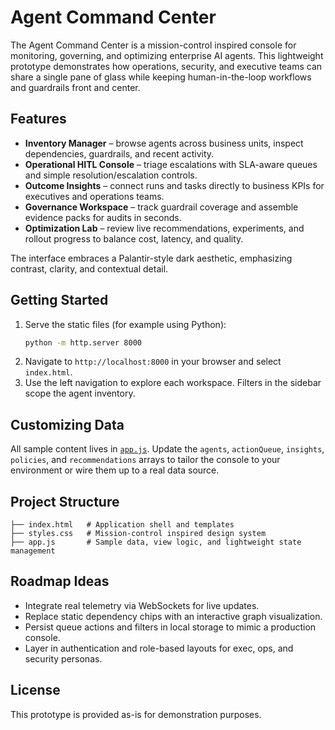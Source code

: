 # Agent Command Center

The Agent Command Center is a mission-control inspired console for monitoring, governing, and optimizing enterprise AI agents. This lightweight prototype demonstrates how operations, security, and executive teams can share a single pane of glass while keeping human-in-the-loop workflows and guardrails front and center.

## Features

- **Inventory Manager** – browse agents across business units, inspect dependencies, guardrails, and recent activity.
- **Operational HITL Console** – triage escalations with SLA-aware queues and simple resolution/escalation controls.
- **Outcome Insights** – connect runs and tasks directly to business KPIs for executives and operations teams.
- **Governance Workspace** – track guardrail coverage and assemble evidence packs for audits in seconds.
- **Optimization Lab** – review live recommendations, experiments, and rollout progress to balance cost, latency, and quality.

The interface embraces a Palantir-style dark aesthetic, emphasizing contrast, clarity, and contextual detail.

## Getting Started

1. Serve the static files (for example using Python):
   ```bash
   python -m http.server 8000
   ```
2. Navigate to `http://localhost:8000` in your browser and select `index.html`.
3. Use the left navigation to explore each workspace. Filters in the sidebar scope the agent inventory.

## Customizing Data

All sample content lives in [`app.js`](app.js). Update the `agents`, `actionQueue`, `insights`, `policies`, and `recommendations` arrays to tailor the console to your environment or wire them up to a real data source.

## Project Structure

```
├── index.html   # Application shell and templates
├── styles.css   # Mission-control inspired design system
├── app.js       # Sample data, view logic, and lightweight state management
```

## Roadmap Ideas

- Integrate real telemetry via WebSockets for live updates.
- Replace static dependency chips with an interactive graph visualization.
- Persist queue actions and filters in local storage to mimic a production console.
- Layer in authentication and role-based layouts for exec, ops, and security personas.

## License

This prototype is provided as-is for demonstration purposes.
